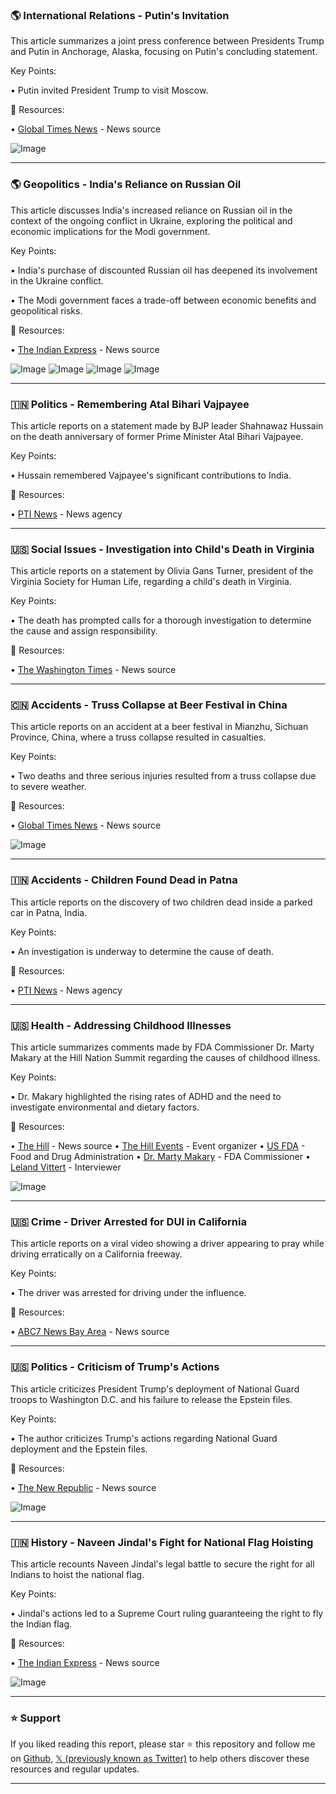 ### 🌎 International Relations - Putin's Invitation

This article summarizes a joint press conference between Presidents Trump and Putin in Anchorage, Alaska, focusing on Putin's concluding statement.

Key Points:

• Putin invited President Trump to visit Moscow.


🔗 Resources:

• [Global Times News](https://x.com/globaltimesnews) - News source


![Image](https://pbs.twimg.com/media/GycelTHbsAAyon_.jpg)


---

### 🌎 Geopolitics - India's Reliance on Russian Oil

This article discusses India's increased reliance on Russian oil in the context of the ongoing conflict in Ukraine, exploring the political and economic implications for the Modi government.

Key Points:

• India's purchase of discounted Russian oil has deepened its involvement in the Ukraine conflict.

• The Modi government faces a trade-off between economic benefits and geopolitical risks.


🔗 Resources:

• [The Indian Express](https://x.com/IndianExpress) - News source


![Image](https://pbs.twimg.com/media/GycXL12aoAAW2-W?format=jpg&name=small)
![Image](https://pbs.twimg.com/media/GycXL16aYAAJH3f?format=jpg&name=small)
![Image](https://pbs.twimg.com/media/GycXL1-aUAAHtAb?format=jpg&name=small)
![Image](https://pbs.twimg.com/media/GycXL2SWQAArX1W?format=jpg&name=small)



---

### 🇮🇳 Politics - Remembering Atal Bihari Vajpayee

This article reports on a statement made by BJP leader Shahnawaz Hussain on the death anniversary of former Prime Minister Atal Bihari Vajpayee.

Key Points:

• Hussain remembered Vajpayee's significant contributions to India.


🔗 Resources:

• [PTI News](https://x.com/PTI_News) - News agency


---

### 🇺🇸 Social Issues - Investigation into Child's Death in Virginia

This article reports on a statement by Olivia Gans Turner, president of the Virginia Society for Human Life, regarding a child's death in Virginia.

Key Points:

• The death has prompted calls for a thorough investigation to determine the cause and assign responsibility.


🔗 Resources:

• [The Washington Times](https://x.com/WashTimes) - News source


---

### 🇨🇳 Accidents - Truss Collapse at Beer Festival in China

This article reports on an accident at a beer festival in Mianzhu, Sichuan Province, China, where a truss collapse resulted in casualties.

Key Points:

• Two deaths and three serious injuries resulted from a truss collapse due to severe weather.


🔗 Resources:

• [Global Times News](https://x.com/globaltimesnews) - News source


![Image](https://pbs.twimg.com/media/GycMw8dakAAhKZy?format=jpg&name=small)


---

### 🇮🇳 Accidents - Children Found Dead in Patna

This article reports on the discovery of two children dead inside a parked car in Patna, India.

Key Points:

• An investigation is underway to determine the cause of death.


🔗 Resources:

• [PTI News](https://x.com/PTI_News) - News agency


---

### 🇺🇸 Health - Addressing Childhood Illnesses

This article summarizes comments made by FDA Commissioner Dr. Marty Makary at the Hill Nation Summit regarding the causes of childhood illness.

Key Points:

• Dr. Makary highlighted the rising rates of ADHD and the need to investigate environmental and dietary factors.


🔗 Resources:

• [The Hill](https://x.com/thehill) - News source
• [The Hill Events](https://x.com/TheHillEvents) - Event organizer
• [US FDA](https://x.com/US_FDA) - Food and Drug Administration
• [Dr. Marty Makary](https://x.com/MartyMakary) -  FDA Commissioner
• [Leland Vittert](https://x.com/LelandVittert) - Interviewer


![Image](https://pbs.twimg.com/amplify_video_thumb/1955309581330010112/img/hmig3ahjqgYIZygB.jpg)


---

### 🇺🇸 Crime - Driver Arrested for DUI in California

This article reports on a viral video showing a driver appearing to pray while driving erratically on a California freeway.

Key Points:

• The driver was arrested for driving under the influence.


🔗 Resources:

• [ABC7 News Bay Area](https://x.com/abc7newsbayarea) - News source


---

### 🇺🇸 Politics - Criticism of Trump's Actions

This article criticizes President Trump's deployment of National Guard troops to Washington D.C. and his failure to release the Epstein files.

Key Points:

• The author criticizes Trump's actions regarding National Guard deployment and the Epstein files.


🔗 Resources:

• [The New Republic](https://x.com/newrepublic) - News source


![Image](https://pbs.twimg.com/media/Gyb9g9JXcAAcM1E?format=png&name=small)


---

### 🇮🇳 History - Naveen Jindal's Fight for National Flag Hoisting

This article recounts Naveen Jindal's legal battle to secure the right for all Indians to hoist the national flag.

Key Points:

• Jindal's actions led to a Supreme Court ruling guaranteeing the right to fly the Indian flag.


🔗 Resources:

• [The Indian Express](https://x.com/IndianExpress) - News source


![Image](https://pbs.twimg.com/media/Gyb4W6obIAAk3yq?format=jpg&name=small)


---

### ⭐️ Support

If you liked reading this report, please star ⭐️ this repository and follow me on [Github](https://github.com/Drix10), [𝕏 (previously known as Twitter)](https://x.com/DRIX_10_) to help others discover these resources and regular updates.

---